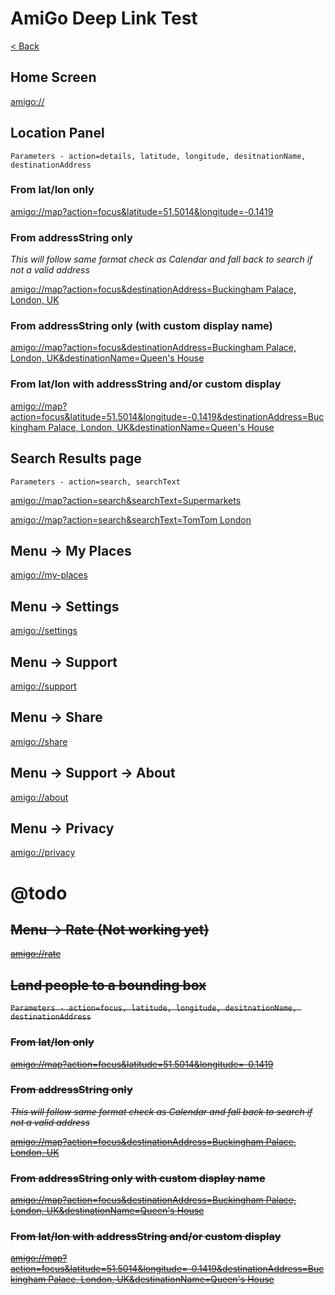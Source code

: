 # AmiGo Deep Link Test
[< Back](README.md)
## Home Screen
  [amigo://](amigo://)
## Location Panel

`Parameters - action=details, latitude, longitude, desitnationName, destinationAddress`

### From lat/lon only

[amigo://map?action=focus&latitude=51.5014&longitude=-0.1419](amigo://map?action=focus&latitude=51.5014&longitude=-0.1419)

### From addressString only

*This will follow same format check as Calendar and fall back to search if not a valid address*

[amigo://map?action=focus&destinationAddress=Buckingham Palace, London, UK](amigo://map?action=focus&destinationAddress=Buckingham%20Palace%2C%20London%2C%20UK)

### From addressString only (with custom display name)

[amigo://map?action=focus&destinationAddress=Buckingham Palace, London, UK&destinationName=Queen's House](amigo://map?action=focus&destinationAddress=Buckingham%20Palace%2C%20London%2C%20UK&destinationName=Queen%27s%20House)

### From lat/lon with addressString and/or custom display

[amigo://map?action=focus&latitude=51.5014&longitude=-0.1419&destinationAddress=Buckingham Palace, London, UK&destinationName=Queen's House](amigo://map?action=focus&latitude=51.5014&longitude=-0.1419&destinationAddress=Buckingham%20Palace%2C%20London%2C%20UK&destinationName=Queen%27s%20House)

## Search Results page

`Parameters - action=search, searchText`

[amigo://map?action=search&searchText=Supermarkets](amigo://map?action=search&searchText=Supermarkets)

[amigo://map?action=search&searchText=TomTom London](amigo://map?action=search&searchText=TomTom%20London)

## Menu → My Places

[amigo://my-places](amigo://my-places)

## Menu → Settings

[amigo://settings](amigo://settings)

## Menu → Support

[amigo://support](amigo://support)

## Menu → Share

[amigo://share](amigo://share)

## Menu → Support → About

[amigo://about](amigo://about)

## Menu → Privacy

[amigo://privacy](amigo://privacy)

# @todo
<del>

## Menu → Rate (Not working yet)

[amigo://rate](amigo://rate)

## Land people to a bounding box

`Parameters - action=focus, latitude, longitude, desitnationName, destinationAddress`

### From lat/lon only

[amigo://map?action=focus&latitude=51.5014&longitude=-0.1419](amigo://map?action=focus&latitude=51.5014&longitude=-0.1419)

### From addressString only

*This will follow same format check as Calendar and fall back to search if not a valid address*

[amigo://map?action=focus&destinationAddress=Buckingham Palace, London, UK](amigo://map?action=focus&destinationAddress=Buckingham%20Palace%2C%20London%2C%20UK)

### From addressString only with custom display name

[amigo://map?action=focus&destinationAddress=Buckingham Palace, London, UK&destinationName=Queen's House](amigo://map?action=focus&destinationAddress=Buckingham%20Palace%2C%20London%2C%20UK&destinationName=Queen%27s%20House)

### From lat/lon with addressString and/or custom display

[amigo://map?action=focus&latitude=51.5014&longitude=-0.1419&destinationAddress=Buckingham Palace, London, UK&destinationName=Queen's House](amigo://map?action=focus&latitude=51.5014&longitude=-0.1419&destinationAddress=Buckingham%20Palace%2C%20London%2C%20UK&destinationName=Queen%27s%20House)
<del>
